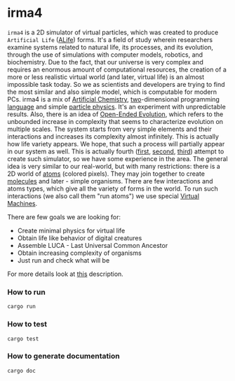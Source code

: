 # irma4

`irma4` is a 2D simulator of virtual particles, which was created to produce `Artificial Life` ([ALife](https://en.wikipedia.org/wiki/Artificial_life)) forms. It's a field of study wherein researchers examine systems related to natural life, its processes, and its evolution, through the use of simulations with computer models, robotics, and biochemistry. Due to the fact, that our universe is very complex and requires an enormous amount of computational resources, the creation of a more or less realistic virtual world (and later, virtual life) is an almost impossible task today. So we as scientists and developers are trying to find the most similar and also simple model, which is computable for modern PCs. irma4 is a mix of [Artificial Chemistry](https://en.m.wikipedia.org/wiki/Artificial_chemistry), [two](https://esolangs.org/wiki/Category:Two-dimensional_languages)-dimensional programming [language](https://en.m.wikipedia.org/wiki/Programming_language) and simple [particle physics](https://en.m.wikipedia.org/wiki/Particle_physics). It's an experiment with unpredictable results. Also, there is an idea of [Open-Ended Evolution](https://royalsocietypublishing.org/doi/10.1098/rsif.2018.0395#:~:text=10.1098%2Frsif.2018.0395-,Abstract,characterize%20evolution%20on%20multiple%20scales), which refers to the unbounded increase in complexity that seems to characterize evolution on multiple scales. The system starts from very simple elements and their interactions and increases its complexity almost infinitely. This is actually how life variety appears. We hope, that such a process will partially appear in our system as well.
This is actually fourth ([first](https://github.com/tmptrash/jevo), [second](https://github.com/tmptrash/construct), [third](https://github.com/tmptrash/irma)) attempt to create such simulator, so we have some experience in the area. The general idea is very similar to our real-world, but with many restrictions: there is a 2D world of [atoms](#Atoms) (colored pixels). They may join together to create [molecules](#Molecules) and later - simple organisms. There are few interactions and atoms types, which give all the variety of forms in the world. To run such interactions (we also call them "run atoms") we use special [Virtual Machines](#Atomic-Virtual-Machines).

There are few goals we are looking for:

- Create minimal physics for virtual life
- Obtain life like behavior of digital creatures
- Assemble LUCA - Last Universal Common Ancestor
- Obtain increasing complexity of organisms
- Just run and check what will be

For more details look at [this](https://github.com/tmptrash/irma4/wiki/Project-overview) description.

### How to run

```
cargo run
```

### How to test

```
cargo test
```

### How to generate documentation

```
cargo doc
```
